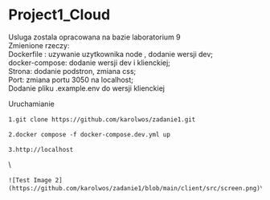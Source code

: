 # Project1_Cloud


Usluga zostala opracowana na bazie laboratorium 9 \
      Zmienione rzeczy:\
      Dockerfile : uzywanie uzytkownika node , dodanie wersji dev;\
      docker-compose: dodanie wersji dev i klienckiej;\
      Strona: dodanie podstron, zmiana css;\
      Port: zmiana portu 3050 na localhost;\
      Dodanie pliku .example.env do wersji klienckiej
      
      
Uruchamianie
```
1.git clone https://github.com/karolwos/zadanie1.git 
```

```
2.docker compose -f docker-compose.dev.yml up 
```

```
3.http://localhost
```
\

    ![Test Image 2](https://github.com/karolwos/zadanie1/blob/main/client/src/screen.png)\
